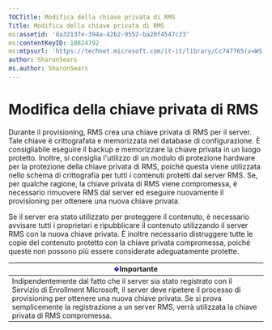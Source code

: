 ```yaml
---
TOCTitle: Modifica della chiave privata di RMS
Title: Modifica della chiave privata di RMS
ms:assetid: 'da32137e-394a-42b2-9552-ba20f4547c23'
ms:contentKeyID: 18824792
ms:mtpsurl: 'https://technet.microsoft.com/it-it/library/Cc747765(v=WS.10)'
author: SharonSears
ms.author: SharonSears
---
```


Modifica della chiave privata di RMS
====================================

Durante il provisioning, RMS crea una chiave privata di RMS per il server. Tale chiave è crittografata e memorizzata nel database di configurazione. È consigliabile eseguire il backup e memorizzare la chiave privata in un luogo protetto. Inoltre, si consiglia l'utilizzo di un modulo di protezione hardware per la protezione della chiave privata di RMS, poiché questa viene utilizzata nello schema di crittografia per tutti i contenuti protetti dal server RMS. Se, per qualche ragione, la chiave privata di RMS viene compromessa, è necessario rimuovere RMS dal server ed eseguire nuovamente il provisioning per ottenere una nuova chiave privata.

Se il server era stato utilizzato per proteggere il contenuto, è necessario avvisare tutti i proprietari e ripubblicare il contenuto utilizzando il server RMS con la nuova chiave privata. È inoltre necessario distruggere tutte le copie del contenuto protetto con la chiave privata compromessa, poiché queste non possono più essere considerate adeguatamente protette.

| ![](/security-updates/images/Cc747765.Important(WS.10).gif)Importante                                                                                                                                                                                                                                      |
|-----------------------------------------------------------------------------------------------------------------------------------------------------------------------------------------------------------------------------------------------------------------------------------------------------------------------|
| Indipendentemente dal fatto che il server sia stato registrato con il Servizio di Enrollment Microsoft, il server deve ripetere il processo di provisioning per ottenere una nuova chiave privata. Se si prova semplicemente la registrazione a un server RMS, verrà utilizzata la chiave privata di RMS compromessa. |
